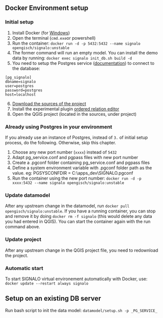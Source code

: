 

## Docker Environment setup

### Initial setup

1. Install Docker (for [Windows](https://docs.docker.com/docker-for-windows/install/))
2. Open the terminal (`cmd.exe`or powershell)
3. Run the container: `docker run -d -p 5432:5432 --name signalo opengisch/signalo:unstable`
4. The former command will run an empty model. You can install the demo data by running: `docker exec signalo init_db.sh build -d`
5. You need to setup the Postgres service ([documentation](https://qgep.github.io/docs/en/installation-guide/workstation.html#windows-pg-service)) to connect to the database:
```
[pg_signalo]
dbname=signalo
user=postgres
password=postgres
host=localhost
```
6. [Download the sources of the project](https://github.com/opengisch/signalisation_verticale/archive/master.zip)
7. Install the experimental plugin [ordered relation editor](https://plugins.qgis.org/plugins/ordered_relation_editor/)
8. Open the QGIS project (located in the sources, under project)

### Already using Postgres in your environment

If you already use an instance of Postgres, instead of `3.` of initial setup process, do the following. Otherwise, skip this chapter.

1. Choose any new port number (`xxxx`) instead of `5432`
2. Adapt pg_service.conf and pgpass files with new port number
3. Create a .pgconf folder containing pg_service.conf and pgpass files
4. Define a system environment variable with .pgconf folder path as the value. eg: PGSYSCONFDIR =  C:\apps\_dev\SIGNALO\.pgconf
5. Run the container using the new port number: `docker run -d -p xxxx:5432 --name signalo opengisch/signalo:unstable`

### Update datamodel

After any upstream change in the datamodel, run `docker pull opengisch/signalo:unstable`.
If you have a running container, you can stop and remove it by doing `docker rm -f signalo` (this would delete any data you had entered in QGIS).
You can start the container again with the run command above.

### Update project

After any upstream change in the QGIS project file, you need to redownload the project.

### Automatic start

To start SIGNALO virtual environement automatically with Docker, use: `docker update --restart always signalo`


## Setup on an existing DB server

Run bash script to init the data model: `datamodel/setup.sh -p _PG_SERVICE_`
